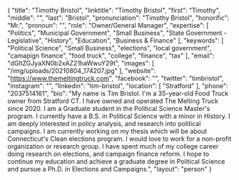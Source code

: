 {
  "title": "Timothy Bristol",
  "linktitle": "Timothy Bristol",
  "first": "Timothy",
  "middle": "",
  "last": "Bristol",
  "pronunciation": "Timothy Bristol",
  "honorific": "Mr.",
  "pronoun": "",
  "role": "Owner/General Manager",
  "expertise": [
    "Politics",
    "Municipal Government",
    "Small Business",
    "State Government - Legislative",
    "History",
    "Education",
    "Business & Finance"
  ],
  "keywords": [
    "Political Science",
    "Small Business",
    "elections",
    "local government",
    "camapign finance",
    "food truck",
    "college",
    "finance",
    "tax"
  ],
  "email": "dGltZGJyaXN0b2xAZ21haWwuY29t",
  "images": [
    "/img/uploads/20210804_174207.jpg"
  ],
  "website": "https://www.themeltingtruck.com",
  "facebook": "",
  "twitter": "timbristol",
  "instagram": "",
  "linkedin": "tim-bristol",
  "location": [
    "Stratford"
  ],
  "phone": "2037514161",
  "bio": "My name is Tim Bristol. I'm a 35-year-old Food Truck owner from Stratford CT. I have owned and operated The Melting Truck since 2020. I am a Graduate student in the Political Science Master's program. I currently have a B.S. in Political Science with a minor in History. I am deeply interested in policy analysis, and research into political campaigns. I am currently working on my thesis which will be about Connecticut's Clean elections program. I would love to work for a non-profit organization or research group. I have spent much of my college career doing research on elections, and campaign finance reform. I hope to continue my education and achieve a graduate degree in Political Science and pursue a Ph.D. in Elections and Campaigns.",
  "layout": "person"
}
